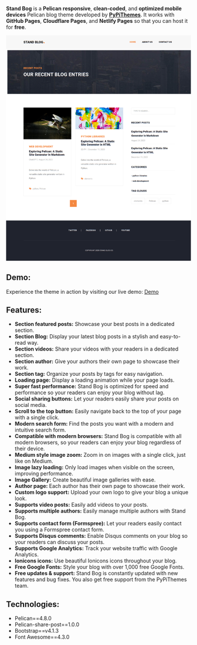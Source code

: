 **Stand Bog** is a **Pelican** **responsive**, **clean-coded**, and **optimized mobile devices** Pelican blog theme developed by [**PyPiThemes**](https://pypithemes.com). It works with **GitHub Pages**, **Cloudflare Pages**, and **Netlify Pages** so that you can host it for **free**.


![Stand Blog Home](Home-Stand-Blog-Home.png)

Demo:
-----

Experience the theme in action by visiting our live demo: [Demo](https://chat.openai.com/link-to-demo)

Features:
---------

*   **Section featured posts:** Showcase your best posts in a dedicated section.
*   **Section Blog:** Display your latest blog posts in a stylish and easy-to-read way.
*   **Section videos:** Share your videos with your readers in a dedicated section.
*   **Section author:** Give your authors their own page to showcase their work.
*   **Section tag:** Organize your posts by tags for easy navigation.
*   **Loading page:** Display a loading animation while your page loads.
*   **Super fast performance:** Stand Bog is optimized for speed and performance so your readers can enjoy your blog without lag.
*   **Social sharing buttons:** Let your readers easily share your posts on social media.
*   **Scroll to the top button:** Easily navigate back to the top of your page with a single click.
*   **Modern search form:** Find the posts you want with a modern and intuitive search form.
*   **Compatible with modern browsers:** Stand Bog is compatible with all modern browsers, so your readers can enjoy your blog regardless of their device.
*   **Medium style image zoom:** Zoom in on images with a single click, just like on Medium.
*   **Image lazy loading:** Only load images when visible on the screen, improving performance.
*   **Image Gallery:** Create beautiful image galleries with ease.
*   **Author page:** Each author has their own page to showcase their work.
*   **Custom logo support:** Upload your own logo to give your blog a unique look.
*   **Supports video posts:** Easily add videos to your posts.
*   **Supports multiple authors:** Easily manage multiple authors with Stand Bog.
*   **Supports contact form (Formspree):** Let your readers easily contact you using a Formspree contact form.
*   **Supports Disqus comments:** Enable Disqus comments on your blog so your readers can discuss your posts.
*   **Supports Google Analytics:** Track your website traffic with Google Analytics.
*   **Ionicons icons:** Use beautiful Ionicons icons throughout your blog.
*   **Free Google Fonts:** Style your blog with over 1,000 free Google Fonts.
*   **Free updates & support:** Stand Bog is constantly updated with new features and bug fixes. You also get free support from the PyPiThemes team.

Technologies:
-------------

*   Pelican==4.8.0
*   Pelican-share-post==1.0.0
*   Bootstrap==v4.1.3
*   Font Awesome==4.3.0